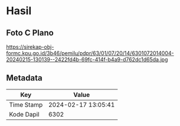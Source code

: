 # Hasil

## Foto C Plano

https://sirekap-obj-formc.kpu.go.id/3b46/pemilu/pdpr/63/01/07/20/14/6301072014004-20240215-130139--2422fd4b-69fc-414f-b4a9-d762dc1d65da.jpg


## Metadata

| Key        | Value               |
| ---------- | ------------------- |
| Time Stamp | 2024-02-17 13:05:41 |
| Kode Dapil | 6302                |



